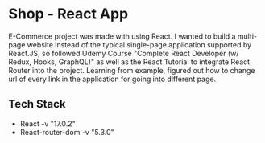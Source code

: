 # Shop - React App

E-Commerce project was made with using React. I wanted to build a multi-page website instead of the typical single-page application supported by React.JS, so followed Udemy Course "Complete React Developer (w/ Redux, Hooks, GraphQL)" as well as the React Tutorial to integrate React Router into the project. Learning from example, figured out how to change url of every link in the application for going into different page.

## Tech Stack

- React -v "17.0.2"
- React-router-dom -v "5.3.0"
